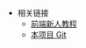- 相关链接
  - [前端新人教程](http://frontend-toolkit.kk.cafe/frontend-starter/)
  - [本项目 Git](https://github.com/landray/cheese.git)
